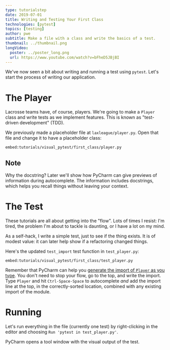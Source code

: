 ```yaml
---
type: tutorialstep
date: 2019-07-01
title: Writing and Testing Your First Class
technologies: [pytest]
topics: [testing]
author: pwe
subtitle: Make a file with a class and write the basics of a test.
thumbnail: ../thumbnail.png
longVideo:
  poster: ../poster_long.png
  url: https://www.youtube.com/watch?v=bFheD5JBjBI
---
```


We've now seen a bit about writing and running a test using `pytest`. 
Let's start the process of writing our application.

# The Player

Lacrosse teams have, of course, players. 
We're going to make a `Player` class and write tests as we implement features.
This is known as "test-driven development" (TDD).

We previously made a placeholder file at `laxleague/player.py`.
Open that file and change it to have a placeholder class:

`embed:tutorials/visual_pytest/first_class/player.py`

## Note

Why the docstring? Later we'll show how PyCharm can give previews
of information during autocomplete. The information includes
docstrings, which helps you recall things without leaving your context.

# The Test

These tutorials are all about getting into the "flow". Lots of times I
resist: I'm tired, the problem I'm about to tackle is daunting, or I have a
lot on my mind.

As a self-hack, I write a simple test, just to see if the thing exists. It
is of modest value: it can later help show if a refactoring changed things.

Here's the updated `test_import` test function in `test_player.py`:

`embed:tutorials/visual_pytest/first_class/test_player.py`

Remember that PyCharm can help you [generate the import of `Player` as you type](../../../tips/generate-imports-while-typing/). 
You don't need to stop your flow, go to the top, and
write the import. Type `Player` and hit `Ctrl-Space-Space` to
autocomplete *and* add the import line at the top, in the correctly-sorted
location, combined with any existing import of the module.

# Running

Let's run everything in the file (currently one test) by right-clicking
in the editor and choosing `Run 'pytest in test_player.py'`.

PyCharm opens a tool window with the visual output of the test.
